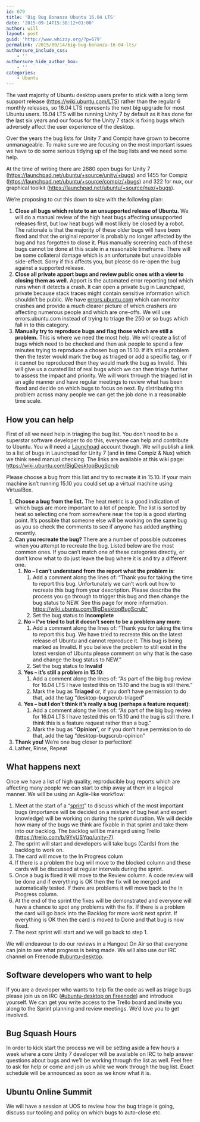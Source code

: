 ```yaml
---
id: 679
title: 'Big Bug Bonanza Ubuntu 16.04 LTS'
date: '2015-09-14T15:30:12+01:00'
author: will
layout: post
guid: 'http://www.whizzy.org/?p=679'
permalink: /2015/09/14/big-bug-bonanza-16-04-lts/
authorsure_include_css:
    - ''
authorsure_hide_author_box:
    - ''
categories:
    - Ubuntu
---
```


The vast majority of Ubuntu desktop users prefer to stick with a long term support release (<https://wiki.ubuntu.com/LTS>) rather than the regular 6 monthly releases, so 16.04 LTS represents the next big upgrade for most Ubuntu users. 16.04 LTS will be running Unity 7 by default as it has done for the last six years and our focus for the Unity 7 stack is fixing bugs which adversely affect the user experience of the desktop.

Over the years the bug lists for Unity 7 and Compiz have grown to become unmanageable. To make sure we are focusing on the most important issues we have to do some serious tidying up of the bug lists and we need some help.

At the time of writing there are 2680 open bugs for Unity 7 (<https://launchpad.net/ubuntu/+source/unity/+bugs>) and 1455 for Compiz (<https://launchpad.net/ubuntu/+source/compiz/+bugs>) and 322 for nux, our graphical toolkit (<https://launchpad.net/ubuntu/+source/nux/+bugs>).

We’re proposing to cut this down to size with the following plan:

1. **Close all bugs which relate to an unsupported release of Ubuntu.** We will do a manual review of the high heat bugs affecting unsupported releases first, but low heat bugs will most likely be closed by a robot. The rationale is that the majority of these older bugs will have been fixed and that the original reporter is probably no longer affected by the bug and has forgotten to close it. Plus manually screening each of these bugs cannot be done at this scale in a reasonable timeframe. There will be some collateral damage which is an unfortunate but unavoidable side-effect. Sorry if this affects you, but please do re-open the bug against a supported release.
2. **Close all private apport bugs and review public ones with a view to closing them as well.** Apport is the automated error reporting tool which runs when it detects a crash. It can open a private bug in Launchpad, private because stack traces might contain sensitive information which shouldn’t be public. We have [errors.ubuntu.com](http://errors.ubuntu.com) which can monitor crashes and provide a *much* clearer picture of which crashers are affecting numerous people and which are one-offs. We will use errors.ubuntu.com instead of trying to triage the 250 or so bugs which fall in to this category.
3. **Manually try to reproduce bugs and flag those which are still a problem.** This is where we need the most help. We will create a list of bugs which need to be checked and then ask people to spend a few minutes trying to reproduce a chosen bug on 15.10. If it’s still a problem then the tester would mark the bug as triaged or add a specific tag, or if it cannot be reproduced then they would mark the bug as Invalid. This will give us a curated list of real bugs which we can then triage further to assess the impact and priority. We will work through the triaged list in an agile manner and have regular meetings to review what has been fixed and decide on which bugs to focus on next. By distributing this problem across many people we can get the job done in a reasonable time scale.

## How you can help

First of all we need help in triaging the bug list. You don’t need to be a superstar software developer to do this, everyone can help and contribute to Ubuntu. You will need a [Launchpad](https://launchpad.net/) account though. We will publish a link to a list of bugs in Launchpad for Unity 7 (and in time Compiz &amp; Nux) which we think need manual checking. The links are available at this wiki page: <https://wiki.ubuntu.com/BigDesktopBugScrub>

Please choose a bug from this list and try to recreate it in 15.10. If your main machine isn’t running 15.10 you could set up a virtual machine using VirtualBox.

1. **Choose a bug from the list.**  The heat metric is a good indication of which bugs are more important to a lot of people. The list is sorted by heat so selecting one from somewhere near the top is a good starting point. It’s possible that someone else will be working on the same bug as you so check the comments to see if anyone has added anything recently.
2. **Can you recreate the bug?** There are a number of possible outcomes when you attempt to recreate the bug. Listed below are the most common ones. If you can’t match one of these categories directly, or don’t know what to do just leave the bug where it is and try a different one. 
    1. **No – I can’t understand from the report what the problem is**: 
        1. Add a comment along the lines of: “Thank you for taking the time to report this bug. Unfortunately we can’t work out how to recreate this bug from your description. Please describe the process you go through to trigger this bug and then change the bug status to NEW. See this page for more information. https://wiki.ubuntu.com/BigDesktopBugScrub”
        2. Set the bug status to **Incomplete**
    2. **No – I’ve tried to but it doesn’t seem to be a problem any more**: 
        1. Add a comment along the lines of: “Thank you for taking the time to report this bug. We have tried to recreate this on the latest release of Ubuntu and cannot reproduce it. This bug is being marked as Invalid. If you believe the problem to still exist in the latest version of Ubuntu please comment on why that is the case and change the bug status to NEW.”
        2. Set the bug status to **Invalid**
    3. **Yes – it’s still a problem in 15.10**: 
        1. Add a comment along the lines of: “As part of the big bug review for 16.04 LTS I have tested this on 15.10 and the bug is still there.”
        2. Mark the bug as **Triaged** or, if you don’t have permission to do that, add the tag “desktop-bugscrub-triaged”
    4. **Yes – but I don’t think it’s really a bug (perhaps a feature request)**: 
        1. Add a comment along the lines of: “As part of the big bug review for 16.04 LTS I have tested this on 15.10 and the bug is still there. I think this is a feature request rather than a bug.”
        2. Mark the bug as “**Opinion**”, or if you don’t have permission to do that, add the tag “desktop-bugscrub-opinion”
3. **Thank you!** We’re one bug closer to perfection!
4. Lather, Rinse, Repeat

## What happens next

Once we have a list of high quality, reproducible bug reports which are affecting many people we can start to chip away at them in a logical manner. We will be using an Agile-like workflow:

1. Meet at the start of a “[sprint](http://scrummethodology.com/scrum-sprint/)” to discuss which of the most important bugs (importance will be decided on a mixture of bug heat and expert knowledge) will be working on during the sprint duration. We will decide how many of the bugs we think are fixable in that sprint and take them into our backlog. The backlog will be managed using Trello (<https://trello.com/b/9YvUSYqq/unity-7>).
2. The sprint will start and developers will take bugs (Cards) from the backlog to work on.
3. The card will move to the In Progress colum
4. If there is a problem the bug will move to the blocked column and these cards will be discussed at regular intervals during the sprint.
5. Once a bug is fixed it will move to the Review column. A code review will be done and if everything is OK then the fix will be merged and automatically tested. If there are problems it will move back to the In Progress column.
6. At the end of the sprint the fixes will be demonstrated and everyone will have a chance to spot any problems with the fix. If there is a problem the card will go back into the Backlog for more work next sprint. If everything is OK then the card is moved to Done and that bug is now fixed.
7. The next sprint will start and we will go back to step 1.

We will endeavour to do our reviews in a Hangout On Air so that everyone can join to see what progress is being made. We will also use our IRC channel on Freenode [\#ubuntu-desktop](http://is.gd/ubuntu_desktop_irc).

## Software developers who want to help

If you are a developer who wants to help fix the code as well as triage bugs please join us on IRC ([\#ubuntu-desktop on Freenode](http://is.gd/ubuntu_desktop_irc)) and introduce yourself. We can get you write access to the Trello board and invite you along to the Sprint planning and review meetings. We’d love you to get involved.

## Bug Squash Hours

In order to kick start the process we will be setting aside a few hours a week where a core Unity 7 developer will be available on IRC to help answer questions about bugs and we’ll be working through the list as well. Feel free to ask for help or come and join us while we work through the bug list. Exact schedule will be announced as soon as we know what it is.

## Ubuntu Online Summit

We will have a session at UOS to review how the bug triage is going, discuss our tooling and policy on which bugs to auto-close etc.
